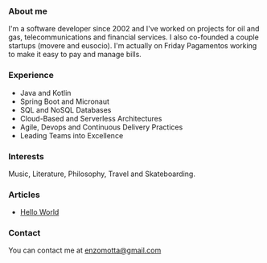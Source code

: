 ### About me
I'm a software developer since 2002 and I've worked on projects for oil and gas, telecommunications and financial services. I also co-founded a couple startups (movere and eusocio). I'm actually on Friday Pagamentos working to make it easy to pay and manage bills.

### Experience
- Java and Kotlin
- Spring Boot and Micronaut
- SQL and NoSQL Databases
- Cloud-Based and Serverless Architectures
- Agile, Devops and Continuous Delivery Practices
- Leading Teams into Excellence

### Interests
Music, Literature, Philosophy, Travel and Skateboarding.

### Articles
- [Hello World](_posts/2020-11-10-hello-world.md)

### Contact
You can contact me at [enzomotta@gmail.com](mailto:enzomotta@gmail.com)
